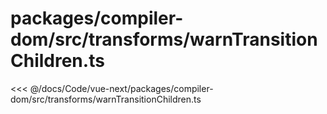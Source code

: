 # packages/compiler-dom/src/transforms/warnTransitionChildren.ts

<<< @/docs/Code/vue-next/packages/compiler-dom/src/transforms/warnTransitionChildren.ts
